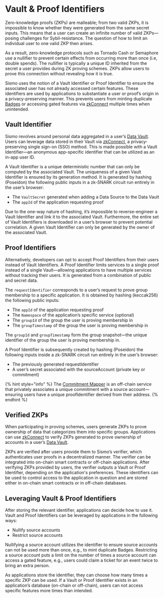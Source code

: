 # Vault & Proof Identifiers

Zero-knowledge proofs (ZKPs) are malleable; from two valid ZKPs, it is impossible to know whether they were generated from the same secret inputs. This means that a user can create an infinite number of valid ZKPs—posing challenges for Sybil-resistance. The question of how to limit an individual user to one valid ZKP then arises.

As a result, zero-knowledge protocols such as Tornado Cash or Semaphore use a nullifier to prevent certain effects from occurring more than once (i.e, double spends). The nullifier is typically a unique ID inherited from the secret a user provides during ZK proving schemes. ZKPs allow users to prove this connection without revealing how it is true.

Sismo uses the notion of a Vault Identifier or Proof Identifier to ensure the associated user has not already accessed certain features. These identifiers are used by applications to substantiate a user or proof’s origin in a privacy-preserving manner. This prevents users from minting duplicate [Badges](../what-is-sismo/sismo-badges.md) or accessing gated features via [zkConnect](../what-is-sismo/zkconnect.md) multiple times when unintended.

## Vault Identifier

Sismo revolves around personal data aggregated in a user’s [Data Vault](../what-is-sismo/data-vault.md). Users can leverage data stored in their Vault via [zkConnect](../what-is-sismo/zkconnect.md), a privacy-preserving single sign-on (SSO) method. This is made possible with a Vault Identifier—an anonymous app-specific identifier that can be utilized as an in-app user ID.

A Vault Identifier is a unique deterministic number that can only be computed by the associated Vault. The uniqueness of a given Vault Identifier is ensured by its generation method. It is generated by hashing (Poseidon) the following public inputs in a zk-SNARK circuit run entirely in the user’s browser:

* The `VaultSecret` generated when adding a Data Source to the Data Vault
* The `appId` of the application requesting proof

Due to the one-way nature of hashing, it’s impossible to reverse-engineer a Vault Identifier and link it to the associated Vault. Furthermore, the entire set of Vault Identifiers is downloaded in a user’s browser to prevent potential correlation. A given Vault Identifier can only be generated by the owner of the associated Vault.

## Proof Identifiers

Alternatively, developers can opt to accept Proof Identifiers from their users instead of Vault Identifiers. A Proof Identifier limits services to a single proof instead of a single Vault—allowing applications to have multiple services without tracking their users. It is generated from a combination of public and secret data.

The `requestIdentifier` corresponds to a user’s request to prove group membership to a specific application. It is obtained by hashing (keccak256) the following public inputs:

* The `appId` of the application requesting proof
* The `Namespace` of the application’s specific service (optional)
* The `groupId` of the group the user is proving membership in
* The `groupTimestamp` of the group the user is proving membership in

The `groupId` and `groupTimestamp` form the group snapshot—the unique identifier of the group the user is proving membership in.

A Proof Identifier is subsequently created by hashing (Poseidon) the following inputs inside a zk-SNARK circuit run entirely in the user’s browser:

* The previously generated requestIdentifier
* A user’s secret associated with the sourceAccount (private key or commitment)

{% hint style="info" %}
The [Commitment Mapper](commitment-mapper.md) is an off-chain service that privately associates a unique commitment with a source account—ensuring users have a unique proofIdentifier derived from their address.
{% endhint %}

## Verified ZKPs

When participating in proving schemes, users generate ZKPs to prove ownership of data that categorizes them into specific groups. Applications can use [zkConnect](../what-is-sismo/zkconnect.md) to verify ZKPs generated to prove ownership of accounts in a user’s [Data Vault](../what-is-sismo/data-vault.md).

ZKPs are verified after users provide them to Sismo’s verifier, which authenticates user proofs in a decentralized manner. The verifier can be integrated into on-chain smart contracts or off-chain applications. After verifying ZKPs provided by users, the verifier outputs a Vault or Proof Identifier, depending on the application's preferences. These identifiers can be used to control access to the application in question and are stored either in on-chain smart contracts or in off-chain databases.

## Leveraging Vault & Proof Identifiers

After storing the relevant identifier, applications can decide how to use it. Vault and Proof Identifiers can be leveraged by applications in the following ways:

* Nullify source accounts
* Restrict source accounts

Nullifying a source account utilizes the identifier to ensure source accounts can not be used more than once, e.g., to mint duplicate Badges. Restricting a source account puts a limit on the number of times a source account can access a gated feature, e.g., users could claim a ticket for an event twice to bring an extra person.

As applications store the identifier, they can choose how many times a specific ZKP can be used. If a Vault or Proof Identifier exists in an application’s database (on-chain or off-chain), users can not access specific features more times than intended.
